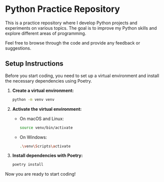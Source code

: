 # Python Practice Repository

This is a practice repository where I develop Python projects and experiments on various topics. The goal is to improve my Python skills and explore different areas of programming.

Feel free to browse through the code and provide any feedback or suggestions.


## Setup Instructions

Before you start coding, you need to set up a virtual environment and install the necessary dependencies using Poetry.

1. **Create a virtual environment:**
    ```bash
    python -m venv venv
    ```

2. **Activate the virtual environment:**
    - On macOS and Linux:
      ```bash
      source venv/bin/activate
      ```
    - On Windows:
      ```bash
      .\venv\Scripts\activate
      ```

3. **Install dependencies with Poetry:**
    ```bash
    poetry install
    ```

Now you are ready to start coding!